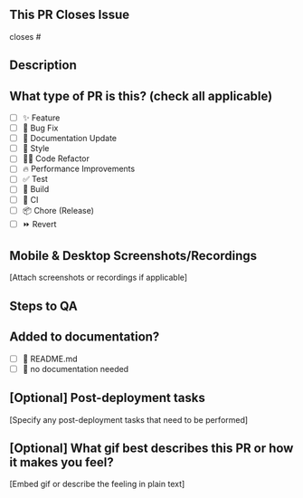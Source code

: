 ## This PR Closes Issue

closes #

## Description

## What type of PR is this? (check all applicable)

- [ ] ✨ Feature
- [ ] 🐛 Bug Fix
- [ ] 📝 Documentation Update
- [ ] 🎨 Style
- [ ] 🧑‍💻 Code Refactor
- [ ] 🔥 Performance Improvements
- [ ] ✅ Test
- [ ] 🤖 Build
- [ ] 🔁 CI
- [ ] 📦 Chore (Release)
- [ ] ⏩ Revert

## Mobile & Desktop Screenshots/Recordings

[Attach screenshots or recordings if applicable]

## Steps to QA

## Added to documentation?

- [ ] 📜 README.md
- [ ] 🙅 no documentation needed

## [Optional] Post-deployment tasks

[Specify any post-deployment tasks that need to be performed]

## [Optional] What gif best describes this PR or how it makes you feel?

[Embed gif or describe the feeling in plain text]
